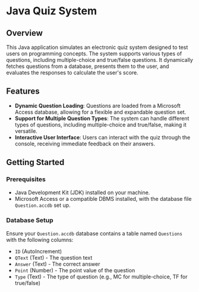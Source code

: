 # Java Quiz System

## Overview

This Java application simulates an electronic quiz system designed to test users on programming concepts. The system supports various types of questions, including multiple-choice and true/false questions. It dynamically fetches questions from a database, presents them to the user, and evaluates the responses to calculate the user's score.

## Features

- **Dynamic Question Loading**: Questions are loaded from a Microsoft Access database, allowing for a flexible and expandable question set.
- **Support for Multiple Question Types**: The system can handle different types of questions, including multiple-choice and true/false, making it versatile.
- **Interactive User Interface**: Users can interact with the quiz through the console, receiving immediate feedback on their answers.

## Getting Started

### Prerequisites

- Java Development Kit (JDK) installed on your machine.
- Microsoft Access or a compatible DBMS installed, with the database file `Question.accdb` set up.

### Database Setup

Ensure your `Question.accdb` database contains a table named `Questions` with the following columns:
- `ID` (AutoIncrement)
- `QText` (Text) - The question text
- `Answer` (Text) - The correct answer
- `Point` (Number) - The point value of the question
- `Type` (Text) - The type of question (e.g., MC for multiple-choice, TF for true/false)

